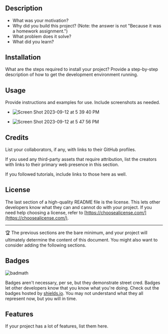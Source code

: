 # <Your-Project-Title>

## Description



- What was your motivation?
- Why did you build this project? (Note: the answer is not "Because it was a homework assignment.")
- What problem does it solve?
- What did you learn?

## Installation

What are the steps required to install your project? Provide a step-by-step description of how to get the development environment running.

## Usage

Provide instructions and examples for use. Include screenshots as needed.

- ![Screen Shot 2023-09-12 at 5 39 40 PM](https://github.com/emilygknight/crispy-octo-meme/assets/138501781/97f1107c-97d1-4662-b842-04ccfedda9f4)

- ![Screen Shot 2023-09-12 at 5 47 56 PM](https://github.com/emilygknight/crispy-octo-meme/assets/138501781/3abc08ab-4c61-42bb-ba09-4ff89408c19a)



## Credits

List your collaborators, if any, with links to their GitHub profiles.

If you used any third-party assets that require attribution, list the creators with links to their primary web presence in this section.

If you followed tutorials, include links to those here as well.

## License

The last section of a high-quality README file is the license. This lets other developers know what they can and cannot do with your project. If you need help choosing a license, refer to [https://choosealicense.com/](https://choosealicense.com/).

---

🏆 The previous sections are the bare minimum, and your project will ultimately determine the content of this document. You might also want to consider adding the following sections.

## Badges

![badmath](https://img.shields.io/github/languages/top/lernantino/badmath)

Badges aren't necessary, per se, but they demonstrate street cred. Badges let other developers know that you know what you're doing. Check out the badges hosted by [shields.io](https://shields.io/). You may not understand what they all represent now, but you will in time.

## Features

If your project has a lot of features, list them here.